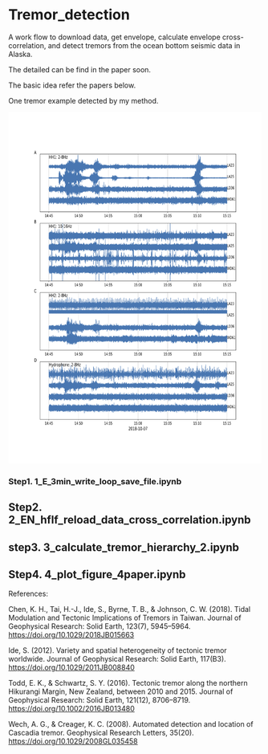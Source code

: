 # Tremor_detection
A work flow to download data, get envelope, calculate envelope cross-correlation, and detect tremors from the ocean bottom seismic data in Alaska.

The detailed can be find in the paper soon. 

The basic idea refer the papers below.

One tremor example detected by my method.
<center><img src=Fig_S1.png width="700" height="700"/></center>

### Step1. 1_E_3min_write_loop_save_file.ipynb

## Step2. 2_EN_hflf_reload_data_cross_correlation.ipynb

## step3. 3_calculate_tremor_hierarchy_2.ipynb

## Step4. 4_plot_figure_4paper.ipynb

References:

Chen, K. H., Tai, H.-J., Ide, S., Byrne, T. B., & Johnson, C. W. (2018). Tidal Modulation and Tectonic Implications of Tremors in Taiwan. Journal of Geophysical Research: Solid Earth, 123(7), 5945–5964. https://doi.org/10.1029/2018JB015663

Ide, S. (2012). Variety and spatial heterogeneity of tectonic tremor worldwide. Journal of Geophysical Research: Solid Earth, 117(B3). https://doi.org/10.1029/2011JB008840

Todd, E. K., & Schwartz, S. Y. (2016). Tectonic tremor along the northern Hikurangi Margin, New Zealand, between 2010 and 2015. Journal of Geophysical Research: Solid Earth, 121(12), 8706–8719. https://doi.org/10.1002/2016JB013480

Wech, A. G., & Creager, K. C. (2008). Automated detection and location of Cascadia tremor. Geophysical Research Letters, 35(20). https://doi.org/10.1029/2008GL035458





